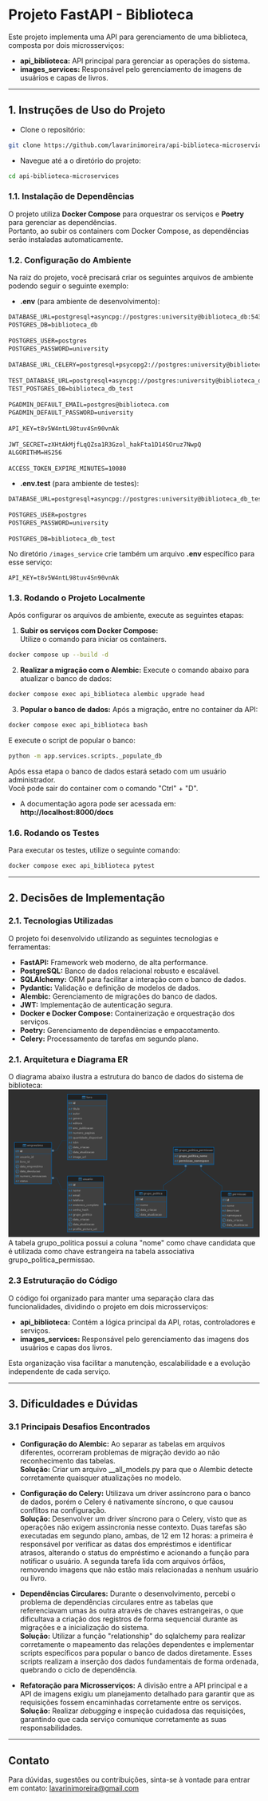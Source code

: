# Projeto FastAPI - Biblioteca

Este projeto implementa uma API para gerenciamento de uma biblioteca, composta por dois microsserviços:  
- **api_biblioteca:** API principal para gerenciar as operações do sistema.  
- **images_services:** Responsável pelo gerenciamento de imagens de usuários e capas de livros.

---

## 1. Instruções de Uso do Projeto

- Clone o repositório:
```bash
git clone https://github.com/lavarinimoreira/api-biblioteca-microservices.git
```
- Navegue até a o diretório do projeto:
```bash
cd api-biblioteca-microservices
```

### 1.1. Instalação de Dependências

O projeto utiliza **Docker Compose** para orquestrar os serviços e **Poetry** para gerenciar as dependências.  
Portanto, ao subir os containers com Docker Compose, as dependências serão instaladas automaticamente.

### 1.2. Configuração do Ambiente

Na raiz do projeto, você precisará criar os seguintes arquivos de ambiente podendo seguir o seguinte exemplo:

- **.env** (para ambiente de desenvolvimento):

```env
DATABASE_URL=postgresql+asyncpg://postgres:university@biblioteca_db:5432/biblioteca_db
POSTGRES_DB=biblioteca_db

POSTGRES_USER=postgres
POSTGRES_PASSWORD=university

DATABASE_URL_CELERY=postgresql+psycopg2://postgres:university@biblioteca_db:5432/biblioteca_db

TEST_DATABASE_URL=postgresql+asyncpg://postgres:university@biblioteca_db_test:5432/biblioteca_db_test
TEST_POSTGRES_DB=biblioteca_db_test

PGADMIN_DEFAULT_EMAIL=postgres@biblioteca.com
PGADMIN_DEFAULT_PASSWORD=university

API_KEY=t8v5W4ntL98tuv4Sn90vnAk

JWT_SECRET=zXHtAkMjfLqQZsa1R3Gzol_hakFta1D14SOruz7NwpQ
ALGORITHM=HS256

ACCESS_TOKEN_EXPIRE_MINUTES=10080
```

- **.env.test** (para ambiente de testes):
```env
DATABASE_URL=postgresql+asyncpg://postgres:university@biblioteca_db_test:5432/biblioteca_db_test

POSTGRES_USER=postgres
POSTGRES_PASSWORD=university

POSTGRES_DB=biblioteca_db_test
```
No diretório `/images_service` crie também um arquivo **.env** específico para esse serviço:
```env
API_KEY=t8v5W4ntL98tuv4Sn90vnAk
```
### 1.3. Rodando o Projeto Localmente

Após configurar os arquivos de ambiente, execute as seguintes etapas:

1. **Subir os serviços com Docker Compose:**  
 Utilize o comando para iniciar os containers.
 ```bash
 docker compose up --build -d
  ```
2. **Realizar a migração com o Alembic:**
Execute o comando abaixo para atualizar o banco de dados:
```bash
docker compose exec api_biblioteca alembic upgrade head
```
3. **Popular o banco de dados:**
Após a migração, entre no container da API:
```bash
docker compose exec api_biblioteca bash
```
E execute o script de popular o banco:
```bash
python -m app.services.scripts._populate_db
```
Após essa etapa o banco de dados estará setado com um usuário administrador.\
Você pode sair do container com o comando "Ctrl" + "D".
- A documentação agora pode ser acessada em: **http://localhost:8000/docs**
### 1.6. Rodando os Testes
Para executar os testes, utilize o seguinte comando:
```bash
docker compose exec api_biblioteca pytest
```
---

## 2. Decisões de Implementação
### 2.1. Tecnologias Utilizadas
O projeto foi desenvolvido utilizando as seguintes tecnologias e ferramentas:
- **FastAPI:** Framework web moderno, de alta performance.
- **PostgreSQL:** Banco de dados relacional robusto e escalável.
- **SQLAlchemy:** ORM para facilitar a interação com o banco de dados.
- **Pydantic:** Validação e definição de modelos de dados.
- **Alembic:** Gerenciamento de migrações do banco de dados.
- **JWT:** Implementação de autenticação segura.
- **Docker e Docker Compose:** Containerização e orquestração dos serviços.
- **Poetry:** Gerenciamento de dependências e empacotamento.
- **Celery:** Processamento de tarefas em segundo plano.

### 2.1. Arquitetura e Diagrama ER
O diagrama abaixo ilustra a estrutura do banco de dados do sistema de biblioteca:
![Diagrama ER](images/er_diagram.png)
A tabela grupo_politica possui a coluna "nome" como chave candidata que é utilizada como chave estrangeira na tabela associativa grupo_politica_permissao.

### 2.3 Estruturação do Código
O código foi organizado para manter uma separação clara das funcionalidades, dividindo o projeto em dois microsserviços:
- **api_biblioteca:** Contém a lógica principal da API, rotas, controladores e serviços.
- **images_services:**  Responsável pelo gerenciamento das imagens dos usuários e capas dos livros.

Esta organização visa facilitar a manutenção, escalabilidade e a evolução independente de cada serviço.

---

## 3. Dificuldades e Dúvidas
### 3.1 Principais Desafios Encontrados
- **Configuração do Alembic:**
Ao separar as tabelas em arquivos diferentes, ocorreram problemas de migração devido ao não reconhecimento das tabelas.\
**Solução:** Criar um arquivo \__all_models.py para que o Alembic detecte corretamente quaisquer atualizações no modelo.

- **Configuração do Celery:**
Utilizava um driver assíncrono para o banco de dados, porém o Celery é nativamente síncrono, o que causou conflitos na configuração.\
**Solução:** Desenvolver um driver síncrono para o Celery, visto que as operações não exigem assincronia nesse contexto. Duas tarefas são executadas em segundo plano, ambas, de 12 em 12 horas: a primeira é responsável por verificar as datas dos empréstimos e identificar atrasos, alterando o status do empréstimo e acionando a função para notificar o usuário. A segunda tarefa lida com arquivos órfãos, removendo imagens que não estão mais relacionadas a nenhum usuário ou livro.

- **Dependências Circulares:**
Durante o desenvolvimento, percebi o problema de dependências circulares entre as tabelas que referenciavam umas às outra através de chaves estrangeiras, o que dificultava a criação dos registros de forma sequencial durante as migrações e a inicialização do sistema.\
**Solução:** Utilizar a função "relationship" do sqlalchemy para realizar corretamente o mapeamento das relações dependentes e implementar scripts específicos para popular o banco de dados diretamente. Esses scripts realizam a inserção dos dados fundamentais de forma ordenada, quebrando o ciclo de dependência.

- **Refatoração para Microsserviços:**
A divisão entre a API principal e a API de imagens exigiu um planejamento detalhado para garantir que as requisições fossem encaminhadas corretamente entre os serviços.\
**Solução:** Realizar *debugging* e inspeção cuidadosa das requisições, garantindo que cada serviço comunique corretamente as suas responsabilidades.

---
## Contato

Para dúvidas, sugestões ou contribuições, sinta-se à vontade para entrar em contato:
<a href = "mailto:lavarinimoreira@gmail.com">lavarinimoreira@gmail.com</a>
    
